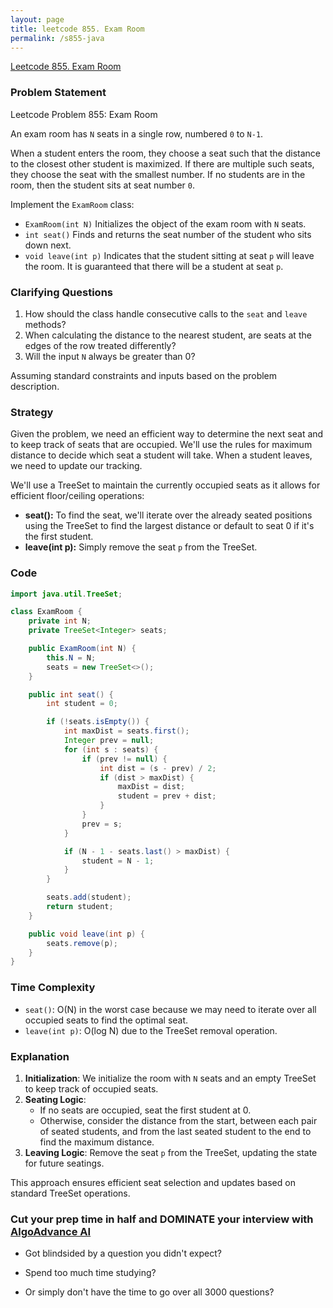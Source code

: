 ```yaml
---
layout: page
title: leetcode 855. Exam Room
permalink: /s855-java
---
```

[Leetcode 855. Exam Room](https://algoadvance.github.io/algoadvance/l855)
### Problem Statement

Leetcode Problem 855: Exam Room

An exam room has `N` seats in a single row, numbered `0` to `N-1`.

When a student enters the room, they choose a seat such that the distance to the closest other student is maximized. If there are multiple such seats, they choose the seat with the smallest number. If no students are in the room, then the student sits at seat number `0`.

Implement the `ExamRoom` class:

- `ExamRoom(int N)` Initializes the object of the exam room with `N` seats.
- `int seat()` Finds and returns the seat number of the student who sits down next.
- `void leave(int p)` Indicates that the student sitting at seat `p` will leave the room. It is guaranteed that there will be a student at seat `p`.

### Clarifying Questions
1. How should the class handle consecutive calls to the `seat` and `leave` methods?
2. When calculating the distance to the nearest student, are seats at the edges of the row treated differently?
3. Will the input `N` always be greater than 0?

Assuming standard constraints and inputs based on the problem description.

### Strategy

Given the problem, we need an efficient way to determine the next seat and to keep track of seats that are occupied. We'll use the rules for maximum distance to decide which seat a student will take. When a student leaves, we need to update our tracking.

We'll use a TreeSet to maintain the currently occupied seats as it allows for efficient floor/ceiling operations:

- **seat():** To find the seat, we'll iterate over the already seated positions using the TreeSet to find the largest distance or default to seat 0 if it's the first student.
- **leave(int p):** Simply remove the seat `p` from the TreeSet.

### Code

```java
import java.util.TreeSet;

class ExamRoom {
    private int N;
    private TreeSet<Integer> seats;

    public ExamRoom(int N) {
        this.N = N;
        seats = new TreeSet<>();
    }

    public int seat() {
        int student = 0;

        if (!seats.isEmpty()) {
            int maxDist = seats.first();
            Integer prev = null;
            for (int s : seats) {
                if (prev != null) {
                    int dist = (s - prev) / 2;
                    if (dist > maxDist) {
                        maxDist = dist;
                        student = prev + dist;
                    }
                }
                prev = s;
            }

            if (N - 1 - seats.last() > maxDist) {
                student = N - 1;
            }
        }

        seats.add(student);
        return student;
    }

    public void leave(int p) {
        seats.remove(p);
    }
}
```

### Time Complexity

- `seat()`: O(N) in the worst case because we may need to iterate over all occupied seats to find the optimal seat.
- `leave(int p)`: O(log N) due to the TreeSet removal operation.

### Explanation

1. **Initialization**: We initialize the room with `N` seats and an empty TreeSet to keep track of occupied seats.
2. **Seating Logic**:
   - If no seats are occupied, seat the first student at 0.
   - Otherwise, consider the distance from the start, between each pair of seated students, and from the last seated student to the end to find the maximum distance.
3. **Leaving Logic**: Remove the seat `p` from the TreeSet, updating the state for future seatings.

This approach ensures efficient seat selection and updates based on standard TreeSet operations.


### Cut your prep time in half and DOMINATE your interview with [AlgoAdvance AI](https://algoAdvance.com)

- Got blindsided by a question you didn't expect?

- Spend too much time studying?

- Or simply don't have the time to go over all 3000 questions?

